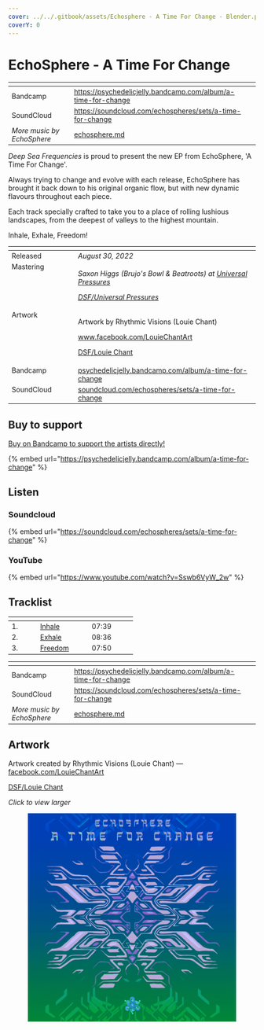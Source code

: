 ```yaml
---
cover: ../../.gitbook/assets/Echosphere - A Time For Change - Blender.png
coverY: 0
---
```


# EchoSphere - A Time For Change

<table data-view="cards"><thead><tr><th></th><th data-hidden data-card-target data-type="content-ref"></th></tr></thead><tbody><tr><td>Bandcamp</td><td><a href="https://psychedelicjelly.bandcamp.com/album/a-time-for-change">https://psychedelicjelly.bandcamp.com/album/a-time-for-change</a></td></tr><tr><td>SoundCloud</td><td><a href="https://soundcloud.com/echospheres/sets/a-time-for-change">https://soundcloud.com/echospheres/sets/a-time-for-change</a></td></tr><tr><td><em>More music by EchoSphere</em></td><td><a href="../../artists/musicians/echosphere.md">echosphere.md</a></td></tr></tbody></table>

_Deep Sea Frequencies_ is proud to present the new EP from EchoSphere, 'A Time For Change'.

Always trying to change and evolve with each release, EchoSphere has brought it back down to his original organic flow, but with new dynamic flavours throughout each piece.

Each track specially crafted to take you to a place of rolling lushious landscapes, from the deepest of valleys to the highest mountain.

Inhale, Exhale, Freedom!

<table data-header-hidden><thead><tr><th width="121" valign="top"></th><th></th></tr></thead><tbody><tr><td valign="top">Released</td><td><em>August 30, 2022</em></td></tr><tr><td valign="top">Mastering</td><td><p><em>Saxon Higgs (Brujo's Bowl &#x26; Beatroots) at</em> <a href="https://www.facebook.com/universalpressures"><em>Universal Pressures</em></a> </p><p><a href="../../artists/mastering/universal-pressures.md"><em>DSF/Universal Pressures</em></a> </p></td></tr><tr><td valign="top">Artwork</td><td><p>Artwork by Rhythmic Visions (Louie Chant) </p><p><a href="https://www.facebook.com/LouieChantArt">www.facebook.com/LouieChantArt</a> </p><p><a href="../../artists/graphic/rhythmic-visions-louie-chant.md">DSF/Louie Chant</a> </p></td></tr><tr><td valign="top">Bandcamp</td><td><a href="https://psychedelicjelly.bandcamp.com/album/a-time-for-change">psychedelicjelly.bandcamp.com/album/a-time-for-change</a></td></tr><tr><td valign="top">SoundCloud</td><td><a href="https://soundcloud.com/echospheres/sets/a-time-for-change">soundcloud.com/echospheres/sets/a-time-for-change</a></td></tr></tbody></table>

## Buy to support

[Buy on Bandcamp to support the artists directly!](https://psychedelicjelly.bandcamp.com/album/a-time-for-change)&#x20;

{% embed url="https://psychedelicjelly.bandcamp.com/album/a-time-for-change" %}

## Listen

### Soundcloud

{% embed url="https://soundcloud.com/echospheres/sets/a-time-for-change" %}

### YouTube

{% embed url="https://www.youtube.com/watch?v=Sswb6VyW_2w" %}

## Tracklist

<table data-header-hidden><thead><tr><th width="44"></th><th width="91"></th><th width="77"></th></tr></thead><tbody><tr><td>1.</td><td><a href="https://psychedelicjelly.bandcamp.com/track/inhale">Inhale</a> </td><td>07:39</td></tr><tr><td>2.</td><td><a href="https://psychedelicjelly.bandcamp.com/track/exhale">Exhale</a> </td><td>08:36</td></tr><tr><td>3.</td><td><a href="https://psychedelicjelly.bandcamp.com/track/freedom">Freedom</a> </td><td>07:50</td></tr></tbody></table>

<table data-view="cards"><thead><tr><th></th><th data-hidden data-card-target data-type="content-ref"></th></tr></thead><tbody><tr><td>Bandcamp</td><td><a href="https://psychedelicjelly.bandcamp.com/album/a-time-for-change">https://psychedelicjelly.bandcamp.com/album/a-time-for-change</a></td></tr><tr><td>SoundCloud</td><td><a href="https://soundcloud.com/echospheres/sets/a-time-for-change">https://soundcloud.com/echospheres/sets/a-time-for-change</a></td></tr><tr><td><em>More music by EchoSphere</em></td><td><a href="../../artists/musicians/echosphere.md">echosphere.md</a></td></tr></tbody></table>

## Artwork

Artwork created by Rhythmic Visions (Louie Chant) — [facebook.com/LouieChantArt](https://www.facebook.com/LouieChantArt)&#x20;

[DSF/Louie Chant](../../artists/graphic/rhythmic-visions-louie-chant.md)&#x20;

_Click to view larger_

<figure><img src="../../.gitbook/assets/Echosphere - A Time For Change - Blender.png" alt=""><figcaption></figcaption></figure>
